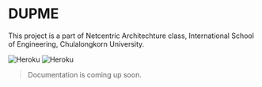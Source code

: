 # DUPME
This project is a part of Netcentric Architechture class, International School of Engineering, Chulalongkorn University.

![Heroku](https://pyheroku-badge.herokuapp.com/?app=dupme-backend&style=flat) ![Heroku](https://pyheroku-badge.herokuapp.com/?app=dupme-backend-staging&style=flat)

> Documentation is coming up soon.
